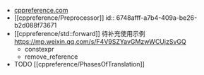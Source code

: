 - [cppreference.com](https://en.cppreference.com/w/)
- [[cppreference/Preprocessor]]
  id:: 6748afff-a7b4-409a-be26-b2d088f73671
- [[cppreference/std::forward]] 待补充使用示例 https://mp.weixin.qq.com/s/F4V9SZYavGMzwWCUjzSvGQ
	- constexpr
	- remove_reference
- TODO [[cppreference/PhasesOfTranslation]]